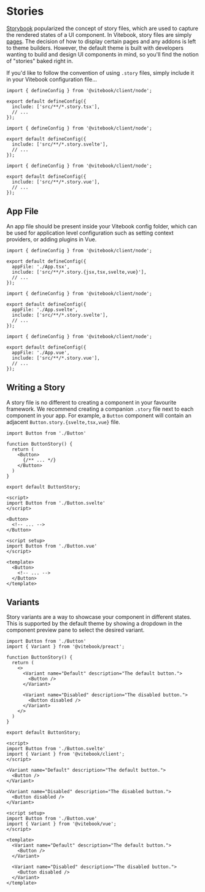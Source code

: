 <script>
import { Tabs, TabPanel } from '@vitebook/client/components/tabs';

const frameworks = ['Preact', 'Svelte', 'Vue'];
</script>

# Stories

[Storybook](storybook.js.org) popularized the concept of story files, which are used to capture
the rendered states of a UI component. In Vitebook, story files are simply [pages](./pages.md). The
decision of how to display certain pages and any addons is left to theme builders. However, the
default theme is built with developers wanting to build and design UI components in mind, so
you'll find the notion of "stories" baked right in.

If you'd like to follow the convention of using `.story` files, simply include it in your
Vitebook configuration file...

<Tabs values={frameworks} groupId="jsFramework">
<TabPanel value="Preact">

```js:no-line-numbers {4}
import { defineConfig } from '@vitebook/client/node';

export default defineConfig({
  include: ['src/**/*.story.tsx'],
  // ...
});
```

</TabPanel>

<TabPanel value="Svelte">

```js:no-line-numbers {4}
import { defineConfig } from '@vitebook/client/node';

export default defineConfig({
  include: ['src/**/*.story.svelte'],
  // ...
});
```

</TabPanel>

<TabPanel value="Vue">

```js:no-line-numbers {4}
import { defineConfig } from '@vitebook/client/node';

export default defineConfig({
  include: ['src/**/*.story.vue'],
  // ...
});
```

</TabPanel>
</Tabs>

## App File

An app file should be present inside your Vitebook config folder, which can be used for
application level configuration such as setting context providers, or adding plugins in Vue.

<Tabs values={frameworks} groupId="jsFramework">
<TabPanel value="Preact">

```js:no-line-numbers {4}
import { defineConfig } from '@vitebook/client/node';

export default defineConfig({
  appFile: './App.tsx',
  include: ['src/**/*.story.{jsx,tsx,svelte,vue}'],
  // ...
});
```

</TabPanel>

<TabPanel value="Svelte">

```js:no-line-numbers {4}
import { defineConfig } from '@vitebook/client/node';

export default defineConfig({
  appFile: './App.svelte',
  include: ['src/**/*.story.svelte'],
  // ...
});
```

</TabPanel>

<TabPanel value="Vue">

```js:no-line-numbers {4}
import { defineConfig } from '@vitebook/client/node';

export default defineConfig({
  appFile: './App.vue',
  include: ['src/**/*.story.vue'],
  // ...
});
```

</TabPanel>
</Tabs>

## Writing a Story

A story file is no different to creating a component in your favourite framework. We
recommend creating a companion `.story` file next to each component in your app. For example, a
`Button` component will contain an adjacent `Button.story.{svelte,tsx,vue}` file.

<Tabs values={frameworks} groupId="jsFramework">
<TabPanel value="Preact">

```js:no-line-numbers
import Button from './Button'

function ButtonStory() {
  return (
    <Button>
      {/** ... */}
    </Button>
  )
}

export default ButtonStory;
```

</TabPanel>

<TabPanel value="Svelte">

```svelte:no-line-numbers
<script>
import Button from './Button.svelte'
</script>

<Button>
  <!-- ... -->
</Button>
```

</TabPanel>

<TabPanel value="Vue">

```vue:no-line-numbers
<script setup>
import Button from './Button.vue'
</script>

<template>
  <Button>
    <!-- ... -->
  </Button>
</template>
```

</TabPanel>
</Tabs>

## Variants

Story variants are a way to showcase your component in different states. This is supported
by the default theme by showing a dropdown in the component preview pane to select the desired
variant.

<Tabs values={frameworks} groupId="jsFramework">
<TabPanel value="Preact">

```js:no-line-numbers
import Button from './Button'
import { Variant } from '@vitebook/preact';

function ButtonStory() {
  return (
    <>
      <Variant name="Default" description="The default button.">
        <Button />
      </Variant>

      <Variant name="Disabled" description="The disabled button.">
        <Button disabled />
      </Variant>
    </>
  )
}

export default ButtonStory;
```

</TabPanel>

<TabPanel value="Svelte">

```svelte:no-line-numbers
<script>
import Button from './Button.svelte'
import { Variant } from '@vitebook/client';
</script>

<Variant name="Default" description="The default button.">
  <Button />
</Variant>

<Variant name="Disabled" description="The disabled button.">
  <Button disabled />
</Variant>
```

</TabPanel>

<TabPanel value="Vue">

```vue:no-line-numbers
<script setup>
import Button from './Button.vue'
import { Variant } from '@vitebook/vue';
</script>

<template>
  <Variant name="Default" description="The default button.">
    <Button />
  </Variant>

  <Variant name="Disabled" description="The disabled button.">
    <Button disabled />
  </Variant>
</template>
```

</TabPanel>
</Tabs>
